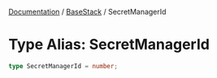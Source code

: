 [Documentation](../../index.md) / [BaseStack](../index.md) / SecretManagerId

# Type Alias: SecretManagerId

```ts
type SecretManagerId = number;
```
